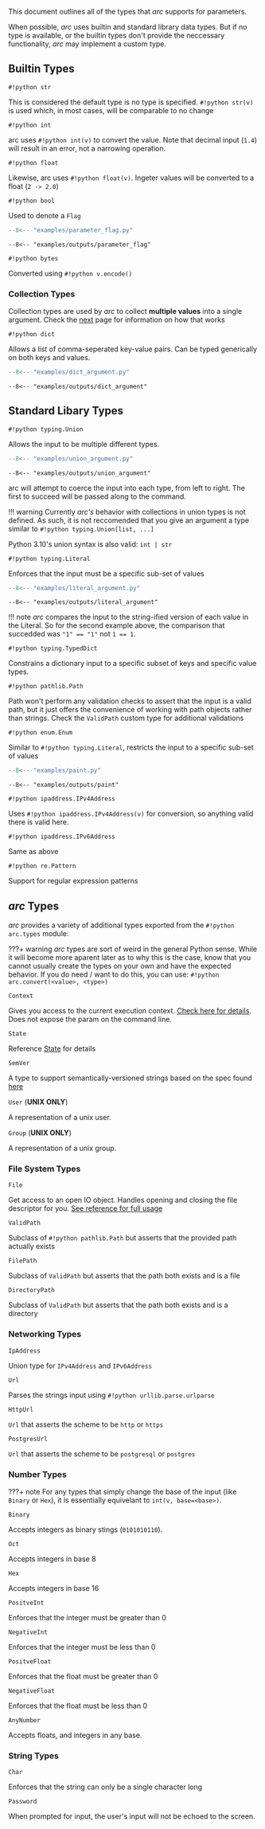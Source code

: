 This document outlines all of the types that *arc* supports for parameters.

When possible, *arc* uses builtin and standard library data types. But if no type is available, or the builtin types don't provide the neccessary functionality, *arc* may implement a custom type.

## Builtin Types

`#!python str`

This is considered the default type is no type is specified. `#!python str(v)` is used which, in most cases, will be comparable to no change

`#!python int`

arc uses `#!python int(v)` to convert the value. Note that decimal input (`1.4`) will result in an error, not a narrowing operation.

`#!python float`

Likewise, arc uses `#!python float(v)`. Ingeter values will be converted to a float (`2 -> 2.0`)

`#!python bool`

Used to denote a `Flag`

```py title="examples/parameter_flag.py"
--8<-- "examples/parameter_flag.py"
```

```console
--8<-- "examples/outputs/parameter_flag"
```

`#!python bytes`

Converted using `#!python v.encode()`

### Collection Types

Collection types are used by *arc* to collect **multiple values** into a single argument. Check the [next](multiple-values.md) page for information on how that works


`#!python dict`

Allows a list of comma-seperated key-value pairs. Can be typed generically on both keys and values.
```py title="dict_argument.py"
--8<-- "examples/dict_argument.py"
```
```console
--8<-- "examples/outputs/dict_argument"
```


## Standard Libary Types


`#!python typing.Union`

Allows the input to be multiple different types.
```py title="examples/union_argument.py"
--8<-- "examples/union_argument.py"
```
```console
--8<-- "examples/outputs/union_argument"
```

arc will attempt to coerce the input into each type, from left to right. The first to succeed will be passed along to the command.

!!! warning
    Currently *arc's* behavior with collections in union types is not defined. As such, it is not reccomended that you give an argument a type similar to `#!python typing.Union[list, ...]`

Python 3.10's union syntax is also valid: `int | str`

`#!python typing.Literal`

Enforces that the input must be a specific sub-set of values
```py title="examples/literal_argument.py"
--8<-- "examples/literal_argument.py"
```
```console
--8<-- "examples/outputs/literal_argument"
```
!!! note
    *arc* compares the input to the string-ified version of each value in the Literal. So for the second example above, the comparison that succedded was `"1" == "1"` not `1 == 1`.

`#!python typing.TypedDict`

Constrains a dictionary input to a specific subset of keys and specific value types.


`#!python pathlib.Path`

Path won't perform any validation checks to assert that the input is a valid path, but it just offers the convenience of working with path objects rather than strings. Check the `ValidPath` custom type for additional validations

`#!python enum.Enum`

Similar to `#!python typing.Literal`, restricts the input to a specific sub-set of values
```py title="examples/paint.py"
--8<-- "examples/paint.py"
```
```console
--8<-- "examples/outputs/paint"
```

`#!python ipaddress.IPv4Address`

Uses `#!python ipaddress.IPv4Address(v)` for conversion, so anything valid there is valid here.

`#!python ipaddress.IPv6Address`

Same as above


`#!python re.Pattern`

Support for regular expression patterns


## *arc* Types
*arc* provides a variety of additional types exported from the `#!python arc.types` module:

???+ warning
    *arc* types are sort of weird in the general Python sense. While it will become
    more aparent later as to why this is the case, know that you cannot usually
    create the types on your own and have the expected behavior. If you do need / want
    to do this, you can use: `#!python arc.convert(<value>, <type>)`

`Context`

Gives you access to the current execution context. [Check here for details](../../../advanced-usage/using-context.md). Does not expose the param on the command line.


`State`

Reference [State](../../command-state.md) for details

`SemVer`

A type to support semantically-versioned strings based on the spec found [here](https://semver.org/spec/v2.0.0.html)

`User` (**UNIX ONLY**)

A representation of a unix user.

`Group` (**UNIX ONLY**)

A representation of a unix group.

### File System Types

`File`

Get access to an open IO object. Handles opening and closing the file descriptor for you. [See reference for full usage](../reference/types/file.md)


`ValidPath`

Subclass of `#!python pathlib.Path` but asserts that the provided path actually exists


`FilePath`

Subclass of `ValidPath` but asserts that the path both exists and is a file


`DirectoryPath`

Subclass of `ValidPath` but asserts that the path both exists and is a directory

### Networking Types

`IpAddress`

Union type for `IPv4Address` and `IPv6Address`

`Url`

Parses the strings input using `#!python urllib.parse.urlparse`

`HttpUrl`

`Url` that asserts the scheme to be `http` or `https`

`PostgresUrl`

`Url` that asserts the scheme to be `postgresql` or `postgres`

### Number Types
???+ note
    For any types that simply change the base of the input (like `Binary` or `Hex`), it is essentially equivelant to `int(v, base=<base>)`.

`Binary`

Accepts integers as binary stings (`0101010110`).

`Oct`

Accepts integers in base 8

`Hex`

Accepts integers in base 16

`PositveInt`

Enforces that the integer must be greater than 0

`NegativeInt`

Enforces that the integer must be less than 0

`PositveFloat`

Enforces that the float must be greater than 0

`NegativeFloat`

Enforces that the float must be less than 0

`AnyNumber`

Accepts floats, and integers in any base.

### String Types

`Char`

Enforces that the string can only be a single character long

`Password`


When prompted for input, the user's input will not be echoed to the screen.






